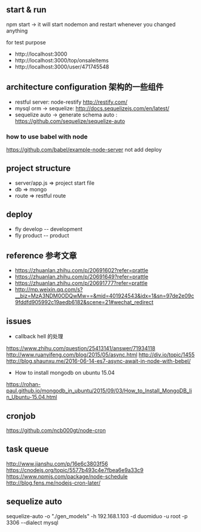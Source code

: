 ## start & run
npm start -> it will start nodemon and restart whenever you changed anything

for test purpose
- http://localhost:3000
- http://localhost:3000/top/onsaleitems
- http://localhost:3000/user/471745548

## architecture configuration 架构的一些组件
- restful server: node-restify http://restify.com/
- mysql orm -> sequelize: http://docs.sequelizejs.com/en/latest/
- sequelize auto -> generate schema auto : https://github.com/sequelize/sequelize-auto

### how to use babel with node
https://github.com/babel/example-node-server
not add deploy

## project structure
- server/app.js => project start file
- db => mongo
- route => restful route

## deploy
- fly develop -- development
- fly product -- product


## reference 参考文章
- https://zhuanlan.zhihu.com/p/20691602?refer=prattle
- https://zhuanlan.zhihu.com/p/20691649?refer=prattle
- https://zhuanlan.zhihu.com/p/20691777?refer=prattle
- http://mp.weixin.qq.com/s?__biz=MzA3NDM0ODQwMw==&mid=401924543&idx=1&sn=97de2e09c9fddfd905992c19aedb6182&scene=21#wechat_redirect


## issues
- callback hell 的处理

https://www.zhihu.com/question/25413141/answer/71934118
http://www.ruanyifeng.com/blog/2015/05/async.html
http://div.io/topic/1455
http://blog.shaunxu.me/2016-06-14-es7-async-await-in-node-with-bebel/

- How to install mongodb on ubuntu 15.04

https://rohan-paul.github.io/mongodb_in_ubuntu/2015/09/03/How_to_Install_MongoDB_Iin_Ubuntu-15.04.html

## cronjob
https://github.com/ncb000gt/node-cron


## task queue
http://www.jianshu.com/p/16e6c3803f56
https://cnodejs.org/topic/5577b493c4e7fbea6e9a33c9
https://www.npmjs.com/package/node-schedule
http://blog.fens.me/nodejs-cron-later/

## sequelize auto
sequelize-auto -o "./gen_models" -h 192.168.1.103 -d duomiduo -u root -p 3306 --dialect mysql
